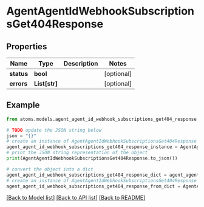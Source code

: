 # AgentAgentIdWebhookSubscriptionsGet404Response


## Properties

Name | Type | Description | Notes
------------ | ------------- | ------------- | -------------
**status** | **bool** |  | [optional] 
**errors** | **List[str]** |  | [optional] 

## Example

```python
from atoms.models.agent_agent_id_webhook_subscriptions_get404_response import AgentAgentIdWebhookSubscriptionsGet404Response

# TODO update the JSON string below
json = "{}"
# create an instance of AgentAgentIdWebhookSubscriptionsGet404Response from a JSON string
agent_agent_id_webhook_subscriptions_get404_response_instance = AgentAgentIdWebhookSubscriptionsGet404Response.from_json(json)
# print the JSON string representation of the object
print(AgentAgentIdWebhookSubscriptionsGet404Response.to_json())

# convert the object into a dict
agent_agent_id_webhook_subscriptions_get404_response_dict = agent_agent_id_webhook_subscriptions_get404_response_instance.to_dict()
# create an instance of AgentAgentIdWebhookSubscriptionsGet404Response from a dict
agent_agent_id_webhook_subscriptions_get404_response_from_dict = AgentAgentIdWebhookSubscriptionsGet404Response.from_dict(agent_agent_id_webhook_subscriptions_get404_response_dict)
```
[[Back to Model list]](../README.md#documentation-for-models) [[Back to API list]](../README.md#documentation-for-api-endpoints) [[Back to README]](../README.md)


